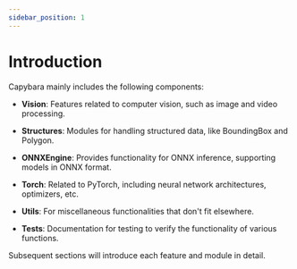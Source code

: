 ```yaml
---
sidebar_position: 1
---
```


# Introduction

Capybara mainly includes the following components:

- **Vision**: Features related to computer vision, such as image and video processing.

- **Structures**: Modules for handling structured data, like BoundingBox and Polygon.

- **ONNXEngine**: Provides functionality for ONNX inference, supporting models in ONNX format.

- **Torch**: Related to PyTorch, including neural network architectures, optimizers, etc.

- **Utils**: For miscellaneous functionalities that don't fit elsewhere.

- **Tests**: Documentation for testing to verify the functionality of various functions.

Subsequent sections will introduce each feature and module in detail.
